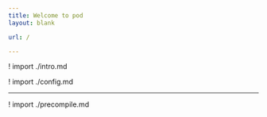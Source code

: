 ```yaml
---
title: Welcome to pod
layout: blank

url: /

---
```


! import ./intro.md

! import ./config.md

---

! import ./precompile.md

